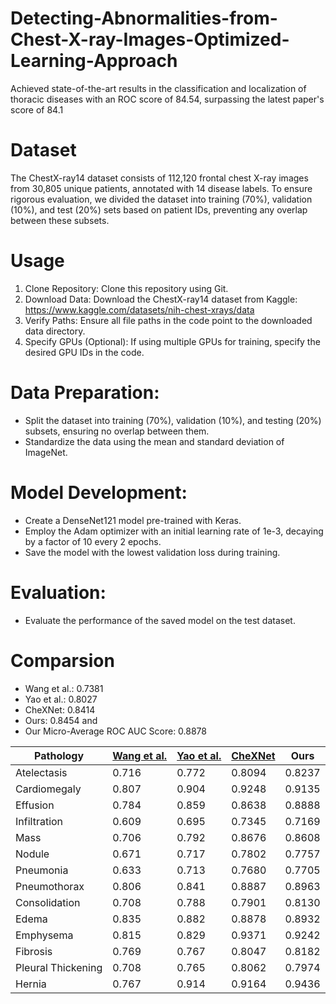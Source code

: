 # Detecting-Abnormalities-from-Chest-X-ray-Images-Optimized-Learning-Approach
Achieved state-of-the-art results in the classification and localization of thoracic diseases with an ROC score of 84.54, surpassing the latest paper's score of 84.1
# Dataset
The ChestX-ray14 dataset consists of 112,120 frontal chest X-ray images from 30,805 unique patients, annotated with 14 disease labels. To ensure rigorous evaluation, we divided the dataset into training (70%), validation (10%), and test (20%) sets based on patient IDs, preventing any overlap between these subsets.

# Usage
1. Clone Repository: Clone this repository using Git.
2. Download Data: Download the ChestX-ray14 dataset from Kaggle:
 https://www.kaggle.com/datasets/nih-chest-xrays/data
3. Verify Paths: Ensure all file paths in the code point to the downloaded data directory.
4. Specify GPUs (Optional): If using multiple GPUs for training, specify the desired GPU IDs in the code.
# Data Preparation:
  - Split the dataset into training (70%), validation (10%), and testing (20%) subsets, ensuring no overlap between them.
  - Standardize the data using the mean and standard deviation of ImageNet.
# Model Development:
  - Create a DenseNet121 model pre-trained with Keras.
  - Employ the Adam optimizer with an initial learning rate of 1e-3, decaying by a factor of 10 every 2 epochs.
  - Save the model with the lowest validation loss during training.
# Evaluation:
  - Evaluate the performance of the saved model on the test dataset.
# Comparsion
- Wang et al.: 0.7381
-  Yao et al.: 0.8027
-  CheXNet: 0.8414
-  Ours: 0.8454 and
-  Our Micro-Average ROC AUC Score: 0.8878


| Pathology          | [Wang et al.](https://arxiv.org/abs/1705.02315) | [Yao et al.](https://arxiv.org/abs/1710.10501) | [CheXNet](https://arxiv.org/abs/1711.05225) | Ours                     |
|--------------------|-------------|------------|---------|--------------------------|
| Atelectasis        | 0.716       | 0.772      | 0.8094  | 0.8237                   |
| Cardiomegaly       | 0.807       | 0.904      | 0.9248  | 0.9135                   |
| Effusion           | 0.784       | 0.859      | 0.8638  | 0.8888                   |
| Infiltration       | 0.609       | 0.695      | 0.7345  | 0.7169                   |
| Mass               | 0.706       | 0.792      | 0.8676  | 0.8608                   |
| Nodule             | 0.671       | 0.717      | 0.7802  | 0.7757                   |
| Pneumonia          | 0.633       | 0.713      | 0.7680  | 0.7705                   |
| Pneumothorax       | 0.806       | 0.841      | 0.8887  | 0.8963                   |
| Consolidation      | 0.708       | 0.788      | 0.7901  | 0.8130                   |
| Edema              | 0.835       | 0.882      | 0.8878  | 0.8932                   |
| Emphysema          | 0.815       | 0.829      | 0.9371  | 0.9242                   |
| Fibrosis           | 0.769       | 0.767      | 0.8047  | 0.8182                   |
| Pleural Thickening | 0.708       | 0.765      | 0.8062  | 0.7974                   |
| Hernia             | 0.767       | 0.914      | 0.9164  | 0.9436                   |


